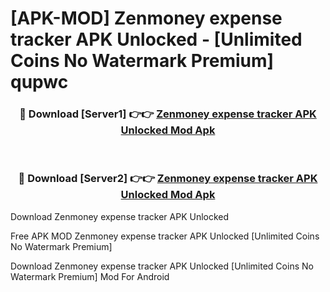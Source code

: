 # [APK-MOD] Zenmoney  expense tracker APK Unlocked - [Unlimited Coins No Watermark Premium] qupwc



<div align="center">
<h3>🔴 Download [Server1] 👉👉 <a href="https://momento.my/?title=Zenmoney__expense_tracker_APK_Unlocked">Zenmoney  expense tracker APK Unlocked Mod Apk</a></h3><br>

<h3>🔴 Download [Server2] 👉👉 <a href="https://momento.my/?title=Zenmoney__expense_tracker_APK_Unlocked">Zenmoney  expense tracker APK Unlocked Mod Apk</a></h3>
</div>



Download Zenmoney  expense tracker APK Unlocked 

Free APK MOD Zenmoney  expense tracker APK Unlocked [Unlimited Coins No Watermark Premium]

Download Zenmoney  expense tracker APK Unlocked [Unlimited Coins No Watermark Premium] Mod For Android
